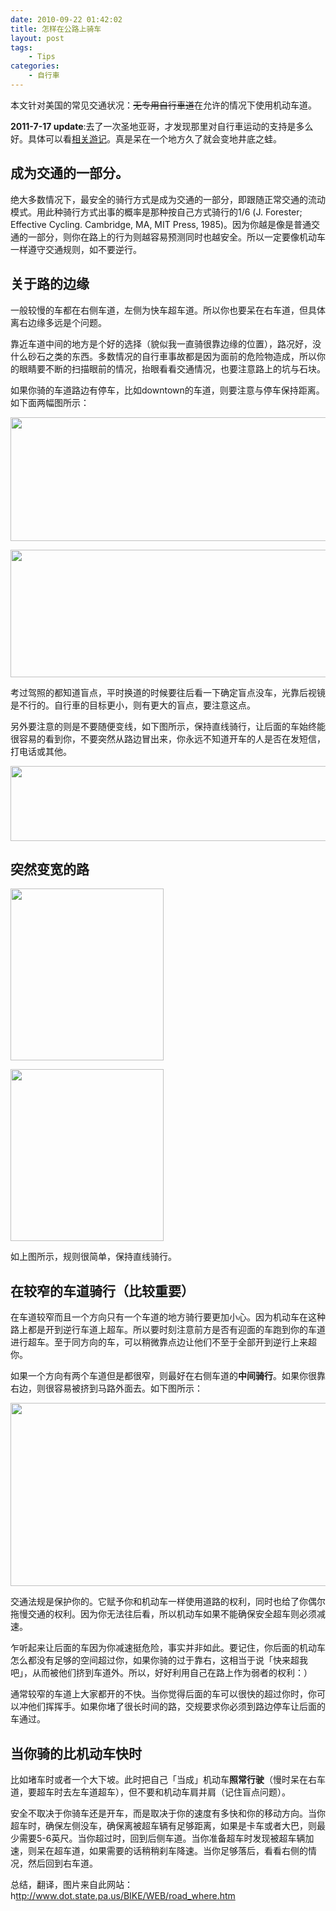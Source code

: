```yaml
---
date: 2010-09-22 01:42:02
title: 怎样在公路上骑车
layout: post
tags:
    - Tips
categories:
    - 自行車
---
```

本文针对美国的常见交通状况：<del>无专用自行車道</del>在允许的情况下使用机动车道。

<strong>2011-7-17 update</strong>:去了一次圣地亚哥，才发现那里对自行車运动的支持是多么好。具体可以看<a href="http://ztpala.com/2011/07/14/san-diego/" title="橘色的加州阳光（80 pics）">相关游记</a>。真是呆在一个地方久了就会变地井底之蛙。

## 成为交通的一部分。

绝大多数情况下，最安全的骑行方式是成为交通的一部分，即跟随正常交通的流动模式。用此种骑行方式出事的概率是那种按自己方式骑行的1/6 (J. Forester; Effective Cycling. Cambridge, MA, MIT Press, 1985)。因为你越是像是普通交通的一部分，则你在路上的行为则越容易预测同时也越安全。所以一定要像机动车一样遵守交通规则，如不要逆行。

## 关于路的边缘

一般较慢的车都在右侧车道，左侧为快车超车道。所以你也要呆在右车道，但具体离右边缘多远是个问题。

靠近车道中间的地方是个好的选择（貌似我一直骑很靠边缘的位置），路况好，没什么砂石之类的东西。多数情况的自行車事故都是因为面前的危险物造成，所以你的眼睛要不断的扫描眼前的情况，抬眼看看交通情况，也要注意路上的坑与石块。

如果你骑的车道路边有停车，比如downtown的车道，则要注意与停车保持距离。如下面两幅图所示：

<a href="http://pic.ztpala.com/wp-content/uploads/2010/09/road2.gif"><img class="aligncenter size-full wp-image-3965" title="road2" src="http://pic.ztpala.com/wp-content/uploads/2010/09/road2.gif" alt="" width="510" height="198" /></a>

<a href="http://pic.ztpala.com/wp-content/uploads/2010/09/road3.gif"><img class="aligncenter size-full wp-image-3966" title="road3" src="http://pic.ztpala.com/wp-content/uploads/2010/09/road3.gif" alt="" width="510" height="204" /></a>

考过驾照的都知道盲点，平时换道的时候要往后看一下确定盲点没车，光靠后视镜是不行的。自行車的目标更小，则有更大的盲点，要注意这点。

另外要注意的则是不要随便变线，如下图所示，保持直线骑行，让后面的车始终能很容易的看到你，不要突然从路边冒出来，你永远不知道开车的人是否在发短信，打电话或其他。

<a href="http://pic.ztpala.com/wp-content/uploads/2010/09/road4.gif"><img class="aligncenter size-full wp-image-3971" title="road4" src="http://pic.ztpala.com/wp-content/uploads/2010/09/road4.gif" alt="" width="510" height="120" /></a>

## 突然变宽的路

<a href="http://pic.ztpala.com/wp-content/uploads/2010/09/road5.gif"><img class="aligncenter size-full wp-image-3967" title="road5" src="http://pic.ztpala.com/wp-content/uploads/2010/09/road5.gif" alt="" width="245" height="275" /></a>

<a href="http://pic.ztpala.com/wp-content/uploads/2010/09/road6.gif"><img class="aligncenter size-full wp-image-3968" title="road6" src="http://pic.ztpala.com/wp-content/uploads/2010/09/road6.gif" alt="" width="245" height="275" /></a>

如上图所示，规则很简单，保持直线骑行。

## 在较窄的车道骑行（比较重要）

在车道较窄而且一个方向只有一个车道的地方骑行要更加小心。因为机动车在这种路上都是开到逆行车道上超车。所以要时刻注意前方是否有迎面的车跑到你的车道进行超车。至于同方向的车，可以稍微靠点边让他们不至于全部开到逆行上来超你。

如果一个方向有两个车道但是都很窄，则最好在右侧车道的<strong>中间骑行</strong>。如果你很靠右边，则很容易被挤到马路外面去。如下图所示：

<a href="http://pic.ztpala.com/wp-content/uploads/2010/09/road9.gif"><img class="aligncenter size-full wp-image-3970" title="road9" src="http://pic.ztpala.com/wp-content/uploads/2010/09/road9.gif" alt="" width="510" height="293" /></a>

交通法规是保护你的。它赋予你和机动车一样使用道路的权利，同时也给了你偶尔拖慢交通的权利。因为你无法往后看，所以机动车如果不能确保安全超车则必须减速。

乍听起来让后面的车因为你减速挺危险，事实并非如此。要记住，你后面的机动车怎么都没有足够的空间超过你，如果你骑的过于靠右，这相当于说「快来超我吧」，从而被他们挤到车道外。所以，好好利用自己在路上作为弱者的权利：）

通常较窄的车道上大家都开的不快。当你觉得后面的车可以很快的超过你时，你可以冲他们挥挥手。如果你堵了很长时间的路，交规要求你必须到路边停车让后面的车通过。

## 当你骑的比机动车快时

比如堵车时或者一个大下坡。此时把自己「当成」机动车<strong>照常行驶</strong>（慢时呆在右车道，要超车时去左车道超车），但不要和机动车肩并肩（记住盲点问题）。

安全不取决于你骑车还是开车，而是取决于你的速度有多快和你的移动方向。当你超车时，确保左侧没车，确保离被超车辆有足够距离，如果是卡车或者大巴，则最少需要5-6英尺。当你超过时，回到后侧车道。当你准备超车时发现被超车辆加速，则呆在超车道，如果需要的话稍稍刹车降速。当你足够落后，看看右侧的情况，然后回到右车道。

总结，翻译，图片来自此网站： h<a href="http://www.dot.state.pa.us/BIKE/WEB/road_where.htm">ttp://www.dot.state.pa.us/BIKE/WEB/road_where.htm</a>
